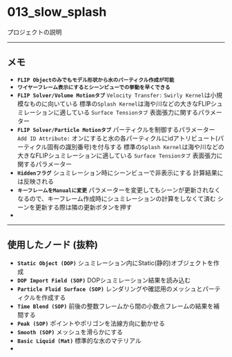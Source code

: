 # 013_slow_splash

プロジェクトの説明

------

## メモ

- **`FLIP Objectのみでもモデル形状から水のパーティクル作成が可能`**
- **`ワイヤーフレーム表示にするとシーンビューでの挙動を早くできる`**
- **`FLIP Solver/Volume Motionタブ`**
  `Velocity Transfer:`
  `Swirly Kernel`は小規模なものに向いている
  標準の`Splash Kernel`は海や川などの大きなFLIPシュミレーションに適している
  `Surface Tensionタブ`
  表面張力に関するパラメーター
- **`FLIP Solver/Particle Motionタブ`**
  パーティクルを制御するパラメーター
  `Add ID Attribute:`
  オンにすると水の各パーティクルにidアトリビュート(パーティクル固有の識別番号)を付与する
  標準の`Splash Kernel`は海や川などの大きなFLIPシュミレーションに適している
  `Surface Tensionタブ`
  表面張力に関するパラメーター
- **`Hiddenフラグ`**
  シュミレーション時にシーンビューで非表示にする
  計算結果には反映される
- **`キーフレームをManualに変更`**
  パラメーターを変更してもシーンが更新されなくなるので、キーフレーム作成時にシュミレーションの計算をしなくて済む
  シーンを更新する際は隣の更新ボタンを押す
- 



------

## 使用したノード (抜粋)

- **``Static Object (DOP)``**
  シュミレーション内にStatic(静的)オブジェクトを作成
- **``DOP Import Field (SOP)``**
  DOPシュミレーション結果を読み込む
- **``Particle Fluid Surface (SOP)``**
  レンダリングや確認用のメッシュとパーティクルを作成する
- **``Time Blend (SOP)``**
  前後の整数フレームから間の小数点フレームの結果を補間する
- **``Peak (SOP)``**
  ポイントやポリゴンを法線方向に動かせる
- **``Smooth (SOP)``**
  メッシュを滑らかにする
- **``Basic Liquid (Mat)``**
  標準的な水のマテリアル
- 